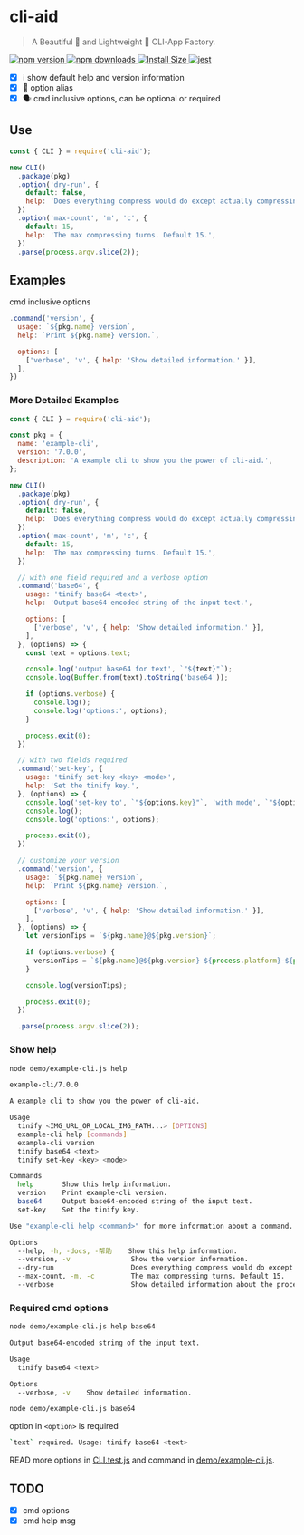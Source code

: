 # cli-aid

> A Beautiful 💅 and Lightweight 🚀 CLI-App Factory.

<p>
  <a href="https://www.npmjs.com/package/cli-aid">
    <img src="https://img.shields.io/npm/v/cli-aid.svg" alt="npm version" />
  </a>
  <a href="https://www.npmjs.com/package/cli-aid">
    <img src="https://img.shields.io/npm/dm/cli-aid.svg" alt="npm downloads" />
  </a>
  <a href="https://packagephobia.now.sh/result?p=cli-aid" rel="nofollow">
    <img src="https://packagephobia.now.sh/badge?p=cli-aid" alt="Install Size">
  </a>
  <a href="https://github.com/legend80s/cli-aid/blob/main/test/CLI.test.js">
    <img src="https://badgen.net/badge/passed/jest/green" alt="jest" />
  </a>
</p>

- [x] ℹ️ show default help and version information
- [x] 🚀 option alias
- [x] 🗣 cmd inclusive options, can be optional or required

## Use

```js
const { CLI } = require('cli-aid');

new CLI()
  .package(pkg)
  .option('dry-run', {
    default: false,
    help: 'Does everything compress would do except actually compressing. Reports the details of what would have been compressed.',
  })
  .option('max-count', 'm', 'c', {
    default: 15,
    help: 'The max compressing turns. Default 15.',
  })
  .parse(process.argv.slice(2));
```

## Examples

cmd inclusive options

```js
.command('version', {
  usage: `${pkg.name} version`,
  help: `Print ${pkg.name} version.`,

  options: [
    ['verbose', 'v', { help: 'Show detailed information.' }],
  ],
})
```

### More Detailed Examples

```javascript
const { CLI } = require('cli-aid');

const pkg = {
  name: 'example-cli',
  version: '7.0.0',
  description: 'A example cli to show you the power of cli-aid.',
};

new CLI()
  .package(pkg)
  .option('dry-run', {
    default: false,
    help: 'Does everything compress would do except actually compressing. Reports the details of what would have been compressed.',
  })
  .option('max-count', 'm', 'c', {
    default: 15,
    help: 'The max compressing turns. Default 15.',
  })

  // with one field required and a verbose option
  .command('base64', {
    usage: 'tinify base64 <text>',
    help: 'Output base64-encoded string of the input text.',

    options: [
      ['verbose', 'v', { help: 'Show detailed information.' }],
    ],
  }, (options) => {
    const text = options.text;

    console.log('output base64 for text', `"${text}"`);
    console.log(Buffer.from(text).toString('base64'));

    if (options.verbose) {
      console.log();
      console.log('options:', options);
    }

    process.exit(0);
  })

  // with two fields required
  .command('set-key', {
    usage: 'tinify set-key <key> <mode>',
    help: 'Set the tinify key.',
  }, (options) => {
    console.log('set-key to', `"${options.key}"`, 'with mode', `"${options.mode}"`);
    console.log();
    console.log('options:', options);

    process.exit(0);
  })

  // customize your version
  .command('version', {
    usage: `${pkg.name} version`,
    help: `Print ${pkg.name} version.`,

    options: [
      ['verbose', 'v', { help: 'Show detailed information.' }],
    ],
  }, (options) => {
    let versionTips = `${pkg.name}@${pkg.version}`;

    if (options.verbose) {
      versionTips = `${pkg.name}@${pkg.version} ${process.platform}-${process.arch} node-${process.version}`
    }

    console.log(versionTips);

    process.exit(0);
  })

  .parse(process.argv.slice(2));
```

### Show help

```sh
node demo/example-cli.js help
```

```sh
example-cli/7.0.0

A example cli to show you the power of cli-aid.

Usage
  tinify <IMG_URL_OR_LOCAL_IMG_PATH...> [OPTIONS]
  example-cli help [commands]
  example-cli version
  tinify base64 <text>
  tinify set-key <key> <mode>

Commands
  help       Show this help information.
  version    Print example-cli version.
  base64     Output base64-encoded string of the input text.
  set-key    Set the tinify key.

Use "example-cli help <command>" for more information about a command.

Options
  --help, -h, -docs, -帮助    Show this help information.
  --version, -v               Show the version information.
  --dry-run                   Does everything compress would do except actually compressing. Reports the details of what would have been compressed.
  --max-count, -m, -c         The max compressing turns. Default 15.
  --verbose                   Show detailed information about the process of compressing.
```

### Required cmd options

```sh
node demo/example-cli.js help base64
```

```sh
Output base64-encoded string of the input text.

Usage
  tinify base64 <text>

Options
  --verbose, -v    Show detailed information.
```

```sh
node demo/example-cli.js base64
```

option in `<option>` is required

```sh
`text` required. Usage: tinify base64 <text>
```

READ more options in [CLI.test.js](https://github.com/legend80s/cli-aid/blob/main/test/CLI.test.js) and command in [demo/example-cli.js](https://github.com/legend80s/cli-aid/blob/main/demo/example-cli.js).

## TODO

- [x] cmd options
- [x] cmd help msg

